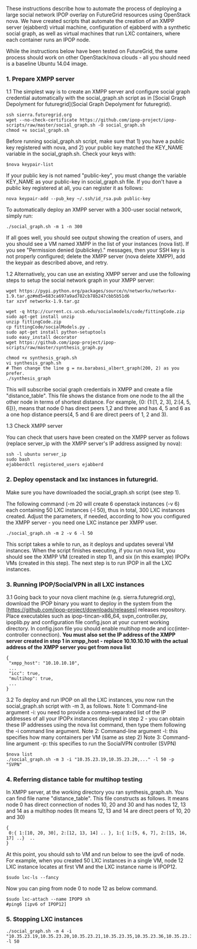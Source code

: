 These instructions describe how to automate the process of deploying a large social network IPOP overlay on FutureGrid resources using OpenStack nova. We have created scripts that automate the creation of an XMPP server (ejabberd) virtual machine, configuration of ejabberd with a synthetic social graph, as well as virtual machines that run LXC containers, where each container runs an IPOP node.

While the instructions below have been tested on FutureGrid, the same process should work on other OpenStack/nova clouds - all you should need is a baseline Ubuntu 14.04 image.

### 1. Prepare XMPP server

1.1 The simplest way is to create an XMPP server and configure social graph credential automatically with the social_graph.sh script as in [Social Graph Depolyment for futuregrid](Social Graph Depolyment for futuregrid).
```
ssh sierra.futuregrid.org
wget --no-check-certificate https://github.com/ipop-project/ipop-scripts/raw/master/social_graph.sh -O social_graph.sh
chmod +x social_graph.sh
```

  Before running social_graph.sh script, make sure that 1) you have a public key registered with nova, and 2) your public key matched the KEY_NAME variable in the social_graph.sh. Check your keys with:

```
$nova keypair-list
```

  If your public key is not named "public-key", you must change the variable KEY_NAME as your public-key in social_graph.sh file. If you don't have a public key registered at all, you can register it as follows:

```
nova keypair-add --pub_key ~/.ssh/id_rsa.pub public-key
```
  
To automatically deploy an XMPP server with a 300-user social network, simply run:
```
./social_graph.sh -m 1 -n 300
```

If all goes well, you should see output showing the creation of users, and you should see a VM named XMPP in the list of your instances (nova list). If you see "Permission denied (publickey)." messages, then your SSH key is not properly configured; delete the XMPP server (nova delete XMPP), add the keypair as described above, and retry.

 1.2 Alternatively, you can use an existing XMPP server and use the following steps to setup the social network graph in your XMPP server:

```
wget https://pypi.python.org/packages/source/n/networkx/networkx-1.9.tar.gz#md5=683ca697a9ad782cb78b247cbb5b51d6
tar xzvf networkx-1.9.tar.gz

wget -q http://current.cs.ucsb.edu/socialmodels/code/fittingCode.zip
sudo apt-get install unzip
unzip fittingCode.zip
cp fittingCode/socialModels.py .
sudo apt-get install python-setuptools
sudo easy_install decorator
wget https://github.com/ipop-project/ipop-scripts/raw/master/synthesis_graph.py

chmod +x synthesis_graph.sh 
vi synthesis_graph.sh 
# Then change the line g = nx.barabasi_albert_graph(200, 2) as you prefer. 
./synthesis_graph
```

This will subscribe social graph credentials in XMPP and create a file "distance_table". This file shows the distance from one node to the all the other node in terms of shortest distance. For example, {0: {1:[1, 2, 3], 2:[4, 5, 6]}}, means that node 0 has direct peers 1,2 and three and has 4, 5 and 6 as a one hop distance peers(4, 5 and 6 are direct peers of 1, 2 and 3). 

1.3 Check XMPP server

You can check that users have been created on the XMPP server as follows (replace server_ip with the XMPP server's IP address assigned by nova):

```
ssh -l ubuntu server_ip
sudo bash
ejabberdctl registered_users ejabberd
```

### 2. Deploy openstack and lxc instances in futuregrid. 

Make sure you have downloaded the social_graph.sh script (see step 1).

The following command (-m 20 will create 6 openstack instances (-v 6) each containing 50 LXC instances (-l 50), thus in total, 300 LXC instances created. Adjust the parameters, if needed, according to how you configured the XMPP server - you need one LXC instance per XMPP user.  
```
./social_graph.sh -m 2 -v 6 -l 50
```

This script takes a while to run, as it deploys and updates several VM instances. When the script finishes executing, if you run nova list, you should see the XMPP VM (created in step 1), and six (in this example) IPOPx VMs (created in this step). The next step is to run IPOP in all the LXC instances.

### 3. Running IPOP/SocialVPN in all LXC instances

3.1 Going back to your nova client machine (e.g. sierra.futuregrid.org), download the IPOP binary you want to deploy in the system from the [https://github.com/ipop-project/downloads/releases] releases repository. Place executables such as ipop-tincan-x86_64, svpn_controller.py, ipoplib.py and configuration file config.json at your current working directory. In config.json file you should enable multihop mode and icc(inter-controller connection). **You must also set the IP address of the XMPP server created in step 1 in xmpp_host - replace 10.10.10.10 with the actual address of the XMPP server you get from nova list**


```
{
 "xmpp_host": "10.10.10.10",
 ...
 "icc": true,
 "multihop": true,
 ...
}
```

3.2 To deploy and run IPOP on all the LXC instances, you now run the social_graph.sh script with -m 3, as follows. 
Note 1: Command-line argument -i: you need to provide a comma-separated list of the IP addresses of all your IPOPx instances deployed in step 2 - you can obtain these IP addresses using the nova list command, then type them following the -i command line argument. 
Note 2: Command-line argument -l: this specifies how many containers per VM (same as step 2)
Note 3: Command-line argument -p: this specifies to run the SocialVPN controller (SVPN)
```
$nova list
./social_graph.sh -m 3 -i "10.35.23.19,10.35.23.20,..." -l 50 -p "SVPN"
```

### 4. Referring distance table for multihop testing
In XMPP server, at the working directory you ran synthesis_graph.sh. You can find file name "distance_table". This file constructs as follows. It means node 0 has direct connection of nodes 10, 20 and 30 and has nodes 12, 13 and 14 as a multihop nodes (It means 12, 13 and 14 are direct peers of 10, 20 and 30)

```
{
 0:{ 1:[10, 20, 30], 2:[12, 13, 14] .. }, 1:{ 1:[5, 6, 7], 2:[15, 16, 17] ..}  ..
}
```

At this point, you should ssh to VM and run below to see the ipv6 of node. For example, when you created 50 LXC instances in a single VM, node 12 LXC instance locates at first VM and the LXC instance name is IPOP12. 
```
$sudo lxc-ls --fancy 
```

Now you can ping from node 0 to node 12 as below command.
```
$sudo lxc-attach --name IPOP9 sh
#ping6 [ipv6 of IPOP12]
```


### 5. Stopping LXC instances 
```
./social_graph.sh -m 4 -i "10.35.23.19,10.35.23.20,10.35.23.21,10.35.23.35,10.35.23.36,10.35.23.37" -l 50
```

